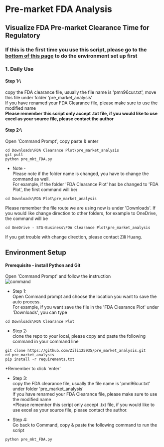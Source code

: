 # Pre-market FDA Analysis
## Visualize FDA Pre-market Clearance Time for Regulatory
### If this is the first time you use this script, please go to the [bottom of this page](https://github.com/Zili125935/pre_market_analysis#environment-setup) to do the environment set up first
### 1. Daily Use
#### Step 1:\
copy the FDA clearance file, usually the file name is 'pmn96cur.txt', move this file under folder 'pre_market_analysis'\
If you have renamed your FDA Clearance file, please make sure to use the modified name\
**Please remember this script only accept .txt file, if you would like to use excel as your source file, please contact the author**

#### Step 2:\
Open 'Command Prompt', copy paste & enter
```
cd Downloads\FDA Clearance Plot\pre_market_analysis
git pull
python pre_mkt_FDA.py
```
* Note - \
Please note if the folder name is changed, you have to change the command as well.\
For example, if the folder 'FDA Clearance Plot' has be changed to 'FDA Plot', the first command will be\
```
cd Downloads\FDA Plot\pre_market_analysis
```
Please remember the file route we are using now is under 'Downloads'. If you would like change direction to other folders, for example to OneDrive, the command will be
```
cd OneDrive - STG-Business\FDA Clearance Plot\pre_market_analysis
```
If you get trouble with change direction, please contact Zili Huang.

## Environment Setup
#### Prerequisite - install Python and Git

Open 'Command Prompt' and follow the instruction\
![command](https://github.com/Zili125935/semi_auto_process/assets/107199759/0686dfed-c293-4395-8ca9-ffecd353f1cc)


* Step 1:\
 Open Command prompt and choose the location you want to save the auto process.\
 For example, if you want save the file in the 'FDA Clearance Plot' under 'Downloads', you can type 
```
cd Downloads\FDA Clearance Plot
```
* Step 2:\
 clone the repo to your local, please copy and paste the following command in your command line
```
git clone https://github.com/Zili125935/pre_market_analysis.git
cd pre_market_analysis
pip install -r requirements.txt
```
*Remember to click 'enter'
* Step 3:\
copy the FDA clearance file, usually the file name is 'pmn96cur.txt' under folder 'pre_market_analysis'\
If you have renamed your FDA Clearance file, please make sure to use the modified name\
*Please remember this script only accept .txt file, if you would like to use excel as your source file, please contact the author.

* Step 4:\
Go back to Command, copy & paste the following command to run the script
```
python pre_mkt_FDA.py
